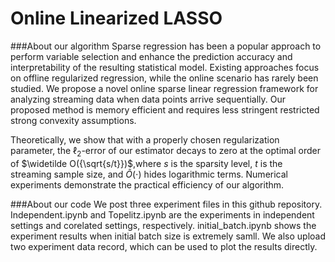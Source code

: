 # Online Linearized LASSO
###About our algorithm
Sparse regression has been a popular approach to perform variable selection and enhance the prediction accuracy and interpretability of the resulting statistical model. Existing approaches focus on offline regularized regression, while the online scenario has rarely been studied. We propose a novel online sparse linear regression framework for analyzing streaming data when data points arrive sequentially. Our proposed method is memory efficient and requires less stringent restricted strong convexity assumptions. 

Theoretically,  we show that with a properly chosen regularization parameter, the $\ell_2$-error of our estimator decays to zero at the optimal order of $\widetilde O({\sqrt{s/t}})$,where $s$ is the sparsity level, $t$ is the streaming sample size, and $\widetilde O(\cdot)$ hides  logarithmic terms. Numerical experiments demonstrate the practical efficiency of our algorithm.

###About our code
We post three experiment files in this github repository. Independent.ipynb and Topelitz.ipynb are the experiments in independent settings and corelated settings, respectively. initial_batch.ipynb shows the experiment results when initial batch size is extremely samll. We also upload two experiment data record, which can be used  to plot the results directly.
